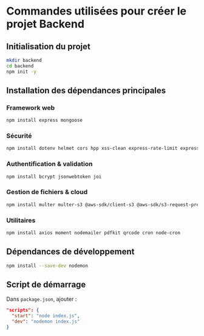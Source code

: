 # Commandes utilisées pour créer le projet Backend

## Initialisation du projet
```bash
mkdir backend
cd backend
npm init -y
```

## Installation des dépendances principales

### Framework web
```bash
npm install express mongoose
```

### Sécurité
```bash
npm install dotenv helmet cors hpp xss-clean express-rate-limit express-mongo-sanitize
```

### Authentification & validation
```bash
npm install bcrypt jsonwebtoken joi
```

### Gestion de fichiers & cloud
```bash
npm install multer multer-s3 @aws-sdk/client-s3 @aws-sdk/s3-request-presigner aws-sdk
```

### Utilitaires
```bash
npm install axios moment nodemailer pdfkit qrcode cron node-cron
```

## Dépendances de développement
```bash
npm install --save-dev nodemon
```

## Script de démarrage
Dans `package.json`, ajouter :
```json
"scripts": {
  "start": "node index.js",
  "dev": "nodemon index.js"
}
```

